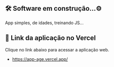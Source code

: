 ## 🛠 Software em construção...⚙

App simples, de idades, treinando JS...



## 🔗 Link da aplicação no Vercel

Clique no link abaixo para acessar a aplicação web.

- https://app-age.vercel.app/
